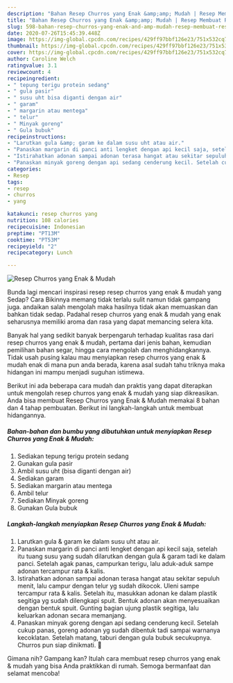 ```yaml
---
description: "Bahan Resep Churros yang Enak &amp;amp; Mudah | Resep Membuat Resep Churros yang Enak &amp;amp; Mudah Yang Lezat Sekali"
title: "Bahan Resep Churros yang Enak &amp;amp; Mudah | Resep Membuat Resep Churros yang Enak &amp;amp; Mudah Yang Lezat Sekali"
slug: 598-bahan-resep-churros-yang-enak-and-amp-mudah-resep-membuat-resep-churros-yang-enak-and-amp-mudah-yang-lezat-sekali
date: 2020-07-26T15:45:39.448Z
image: https://img-global.cpcdn.com/recipes/429ff97bbf126e23/751x532cq70/resep-churros-yang-enak-mudah-foto-resep-utama.jpg
thumbnail: https://img-global.cpcdn.com/recipes/429ff97bbf126e23/751x532cq70/resep-churros-yang-enak-mudah-foto-resep-utama.jpg
cover: https://img-global.cpcdn.com/recipes/429ff97bbf126e23/751x532cq70/resep-churros-yang-enak-mudah-foto-resep-utama.jpg
author: Caroline Welch
ratingvalue: 3.1
reviewcount: 4
recipeingredient:
- " tepung terigu protein sedang"
- " gula pasir"
- " susu uht bisa diganti dengan air"
- " garam"
- " margarin atau mentega"
- " telur"
- " Minyak goreng"
- " Gula bubuk"
recipeinstructions:
- "Larutkan gula &amp; garam ke dalam susu uht atau air."
- "Panaskan margarin di panci anti lengket dengan api kecil saja, setelah itu tuang susu yang sudah dilarutkan dengan gula &amp; garam tadi ke dalam panci. Setelah agak panas, campurkan terigu, lalu aduk-aduk sampe adonan tercampur rata &amp; kalis."
- "Istirahatkan adonan sampai adonan terasa hangat atau sekitar sepuluh menit, lalu campur dengan telur yg sudah dikocok. Uleni sampe tercampur rata &amp; kalis. Setelah itu, masukkan adonan ke dalam plastik segitiga yg sudah dilengkapi spuit. Bentuk adonan akan menyesuaikan dengan bentuk spuit. Gunting bagian ujung plastik segitiga, lalu keluarkan adonan secara memanjang."
- "Panaskan minyak goreng dengan api sedang cenderung kecil. Setelah cukup panas, goreng adonan yg sudah dibentuk tadi sampai warnanya kecoklatan. Setelah matang, taburi dengan gula bubuk secukupnya. Churros pun siap dinikmati. 🥰"
categories:
- Resep
tags:
- resep
- churros
- yang

katakunci: resep churros yang 
nutrition: 108 calories
recipecuisine: Indonesian
preptime: "PT13M"
cooktime: "PT53M"
recipeyield: "2"
recipecategory: Lunch

---
```



![Resep Churros yang Enak &amp; Mudah](https://img-global.cpcdn.com/recipes/429ff97bbf126e23/751x532cq70/resep-churros-yang-enak-mudah-foto-resep-utama.jpg)

Bunda lagi mencari inspirasi resep resep churros yang enak &amp; mudah yang Sedap? Cara Bikinnya memang tidak terlalu sulit namun tidak gampang juga. andaikan salah mengolah maka hasilnya tidak akan memuaskan dan bahkan tidak sedap. Padahal resep churros yang enak &amp; mudah yang enak seharusnya memiliki aroma dan rasa yang dapat memancing selera kita.

Banyak hal yang sedikit banyak berpengaruh terhadap kualitas rasa dari resep churros yang enak &amp; mudah, pertama dari jenis bahan, kemudian pemilihan bahan segar, hingga cara mengolah dan menghidangkannya. Tidak usah pusing kalau mau menyiapkan resep churros yang enak &amp; mudah enak di mana pun anda berada, karena asal sudah tahu triknya maka hidangan ini mampu menjadi suguhan istimewa.




Berikut ini ada beberapa cara mudah dan praktis yang dapat diterapkan untuk mengolah resep churros yang enak &amp; mudah yang siap dikreasikan. Anda bisa membuat Resep Churros yang Enak &amp; Mudah memakai 8 bahan dan 4 tahap pembuatan. Berikut ini langkah-langkah untuk membuat hidangannya.

<!--inarticleads1-->

##### Bahan-bahan dan bumbu yang dibutuhkan untuk menyiapkan Resep Churros yang Enak &amp; Mudah:

1. Sediakan  tepung terigu protein sedang
1. Gunakan  gula pasir
1. Ambil  susu uht (bisa diganti dengan air)
1. Sediakan  garam
1. Sediakan  margarin atau mentega
1. Ambil  telur
1. Sediakan  Minyak goreng
1. Gunakan  Gula bubuk




<!--inarticleads2-->

##### Langkah-langkah menyiapkan Resep Churros yang Enak &amp; Mudah:

1. Larutkan gula &amp; garam ke dalam susu uht atau air.
1. Panaskan margarin di panci anti lengket dengan api kecil saja, setelah itu tuang susu yang sudah dilarutkan dengan gula &amp; garam tadi ke dalam panci. Setelah agak panas, campurkan terigu, lalu aduk-aduk sampe adonan tercampur rata &amp; kalis.
1. Istirahatkan adonan sampai adonan terasa hangat atau sekitar sepuluh menit, lalu campur dengan telur yg sudah dikocok. Uleni sampe tercampur rata &amp; kalis. Setelah itu, masukkan adonan ke dalam plastik segitiga yg sudah dilengkapi spuit. Bentuk adonan akan menyesuaikan dengan bentuk spuit. Gunting bagian ujung plastik segitiga, lalu keluarkan adonan secara memanjang.
1. Panaskan minyak goreng dengan api sedang cenderung kecil. Setelah cukup panas, goreng adonan yg sudah dibentuk tadi sampai warnanya kecoklatan. Setelah matang, taburi dengan gula bubuk secukupnya. Churros pun siap dinikmati. 🥰




Gimana nih? Gampang kan? Itulah cara membuat resep churros yang enak &amp; mudah yang bisa Anda praktikkan di rumah. Semoga bermanfaat dan selamat mencoba!
